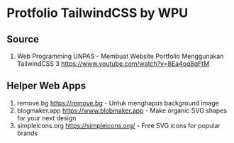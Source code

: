 # Protfolio TailwindCSS by WPU

## Source

1. Web Programming UNPAS - Membuat Website Portfolio Menggunakan TailwindCSS 3 <https://www.youtube.com/watch?v=8Ea4oq8qFtM>

## Helper Web Apps

1. remove.bg <https://remove.bg> - Untuk menghapus background image
1. blogmaker.app <https://www.blobmaker.app> - Make organic SVG shapes for your next design
1. simpleicons.org <https://simpleicons.org/> - Free SVG icons for popular brands
